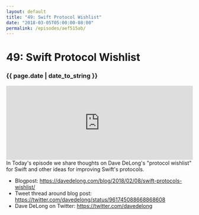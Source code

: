 ```yaml
---
layout: default
title: "49: Swift Protocol Wishlist"
date: "2018-03-05T05:00:00-08:00"
permalink: /episodes/aef515ab/
---
```


# 49: Swift Protocol Wishlist

### {{ page.date | date_to_string }}

<iframe frameBorder="0" height="200px" scrolling="no" seamless src="https://player.simplecast.com/eedb656b-9197-47aa-b979-f53b4770bb04" width="100%"></iframe>
<br/>
In Today's episode we share thoughts on Dave DeLong's "protocol wishlist" for Swift and other ideas for improving Swift's protocols.

- Blogpost: https://davedelong.com/blog/2018/02/08/swift-protocols-wishlist/
- Tweet thread around blog post: https://twitter.com/davedelong/status/961745088668868608
- Dave DeLong on Twitter: https://twitter.com/davedelong
